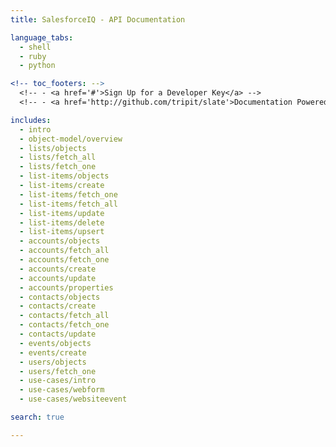 ```yaml
---
title: SalesforceIQ - API Documentation

language_tabs:
  - shell
  - ruby
  - python

<!-- toc_footers: -->
  <!-- - <a href='#'>Sign Up for a Developer Key</a> -->
  <!-- - <a href='http://github.com/tripit/slate'>Documentation Powered by Slate</a> -->

includes:
  - intro
  - object-model/overview
  - lists/objects
  - lists/fetch_all
  - lists/fetch_one
  - list-items/objects
  - list-items/create
  - list-items/fetch_one
  - list-items/fetch_all
  - list-items/update
  - list-items/delete
  - list-items/upsert
  - accounts/objects
  - accounts/fetch_all
  - accounts/fetch_one
  - accounts/create
  - accounts/update
  - accounts/properties
  - contacts/objects
  - contacts/create
  - contacts/fetch_all
  - contacts/fetch_one
  - contacts/update
  - events/objects
  - events/create
  - users/objects
  - users/fetch_one
  - use-cases/intro
  - use-cases/webform
  - use-cases/websiteevent

search: true

---
```

<!-- all of the sections will be in files in ./includes -->
